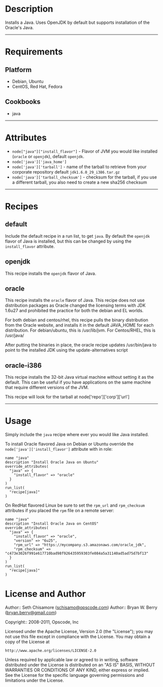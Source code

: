 Description
===========

Installs a Java. Uses OpenJDK by default but supports installation of the Oracle's Java.

---
Requirements
============

Platform
--------

* Debian, Ubuntu
* CentOS, Red Hat, Fedora

Cookbooks
---------

* java

---
Attributes
==========

* `node["java"]["install_flavor"]` - Flavor of JVM you would like installed (`oracle` or `openjdk`), default `openjdk`.
* `node['java']['java_home']`
* `node['java']['tarball']` - name of the tarball to retrieve from your corporate repository default `jdk1.6.0_29_i386.tar.gz`
* `node['java']['tarball_checksum']` - checksum for the tarball, if you use a different tarball, you also need to create a new sha256 checksum


---
Recipes
=======

default
-------

Include the default recipe in a run list, to get `java`.  By default the `openjdk` flavor of Java is installed, but this can be changed by using the `install_flavor` attribute.

openjdk
-------

This recipe installs the `openjdk` flavor of Java.

oracle
---

This recipe installs the `oracle` flavor of Java. This recipe does not
use distribution packages as Oracle changed the licensing terms with
JDK 1.6u27 and prohibited the practice for both the debian and EL worlds.

For both debian and centos/rhel, this recipe pulls the binary
distribution from the Oracle website, and installs it in the default
JAVA_HOME for each distribution. For debian/ubuntu, this is
/usr/lib/jvm. For Centos/RHEL, this is /usr/java/

After putting the binaries in place, the oracle recipe updates
/usr/bin/java to point to the installed JDK using the update-alternatives script

oracle-i386
-----------

This recipe installs the 32-bit Java virtual machine without setting it as the default. This can be useful if you have applications on the same machine that require different versions of the JVM.

This recipe will look for the tarball at node['repo']['corp']['url']

---
Usage
=====

Simply include the `java` recipe where ever you would like Java installed.  

To install Oracle flavored Java on Debian or Ubuntu override the `node['java']['install_flavor']` attribute with in role:

    name "java"
    description "Install Oracle Java on Ubuntu"
    override_attributes(
      "java" => {
        "install_flavor" => "oracle"
      }
    )
    run_list(
      "recipe[java]"
    )

On RedHat flavored Linux be sure to set the `rpm_url` and `rpm_checksum` attributes if you placed the `rpm` file on a remote server:

    name "java"
    description "Install Oracle Java on CentOS"
    override_attributes(
      "java" => {
        "install_flavor" => "oracle",
        "version" => "6u25",
        "rpm_url" => "https://mycompany.s3.amazonaws.com/oracle_jdk",
        "rpm_checksum" => "c473e3026f991e617710bad98f926435959303fe084a5a31140ad5ad75d7bf13"
      }
    )
    run_list(
      "recipe[java]"
    )

License and Author
==================

Author:: Seth Chisamore (<schisamo@opscode.com>)
Author:: Bryan W. Berry (<bryan.berry@gmail.com>)

Copyright:: 2008-2011, Opscode, Inc

Licensed under the Apache License, Version 2.0 (the "License");
you may not use this file except in compliance with the License.
You may obtain a copy of the License at

    http://www.apache.org/licenses/LICENSE-2.0

Unless required by applicable law or agreed to in writing, software
distributed under the License is distributed on an "AS IS" BASIS,
WITHOUT WARRANTIES OR CONDITIONS OF ANY KIND, either express or implied.
See the License for the specific language governing permissions and
limitations under the License.
